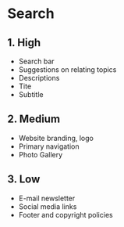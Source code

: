 # Search

## 1. High

- Search bar
- Suggestions on relating topics
- Descriptions
- Tite
- Subtitle

## 2. Medium
- Website branding, logo
- Primary navigation
- Photo Gallery

## 3. Low
- E-mail newsletter
- Social media links
- Footer and copyright policies